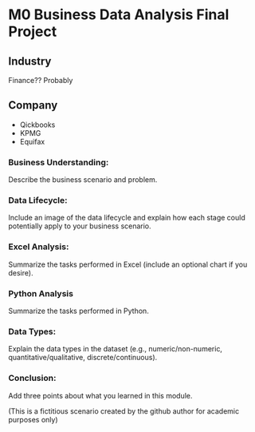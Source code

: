 # M0 Business Data Analysis Final Project

## Industry
Finance?? Probably

## Company
- Qickbooks
- KPMG
- Equifax

### Business Understanding:
Describe the business scenario and problem.
### Data Lifecycle:
Include an image of the data lifecycle and explain how each stage could potentially apply to your business scenario.
### Excel Analysis:
Summarize the tasks performed in Excel (include an optional chart if you desire).
### Python Analysis
Summarize the tasks performed in Python.
### Data Types:
Explain the data types in the dataset (e.g., numeric/non-numeric, quantitative/qualitative, discrete/continuous).
### Conclusion:
Add three points about what you learned in this module.

(This is a fictitious scenario created by the github author for academic purposes only)
